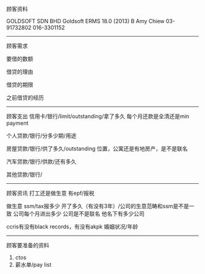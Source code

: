 顾客资料

GOLDSOFT SDN BHD Goldsoft ERMS 18.0 (2013) B 
Amy Chiew 03-91732802 016-3301152

-----------------
顾客需求


要借的数额

借贷的理由

借贷的期限

之前借贷的经历


--------------
顾客支出
信用卡/银行/limit/outstanding/拿了多久
每个月还款是全清还是min payment

个人贷款/银行/分多少期/用途

房屋贷款/银行/供了多久/outstanding
位置，公寓还是有地房产，是不是联名

汽车贷款/银行/供款/还有多久

其他贷款/银行/

-----------
顾客资讯
打工还是做生意
有epf/报税

做生意 ssm/tax报多少
开了多久（有没有3年）/公司的生意范畴和ssm是不是一致
公司每个月进出多少
公司是不是联名
他名下有多少公司

ccris有没有black records，有没有akpk
婚姻状况/年龄

-------
顾客要准备的资料
1. ctos
2. 薪水单/pay list




